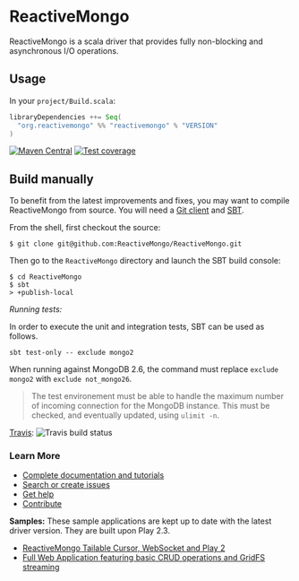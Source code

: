 # ReactiveMongo

ReactiveMongo is a scala driver that provides fully non-blocking and asynchronous I/O operations.

## Usage

In your `project/Build.scala`:

```scala
libraryDependencies ++= Seq(
  "org.reactivemongo" %% "reactivemongo" % "VERSION"
)
```

[![Maven Central](https://maven-badges.herokuapp.com/maven-central/org.reactivemongo/reactivemongo_2.11/badge.svg)](https://maven-badges.herokuapp.com/maven-central/org.reactivemongo/reactivemongo_2.11/)
[![Test coverage](https://img.shields.io/badge/coverage-60%25-yellowgreen.svg)](reactivemongo.github.io/ReactiveMongo/coverage/0.12.0/)

## Build manually

To benefit from the latest improvements and fixes, you may want to compile ReactiveMongo from source. You will need a [Git client](http://git-scm.com/) and [SBT](http://www.scala-sbt.org).

From the shell, first checkout the source:

```
$ git clone git@github.com:ReactiveMongo/ReactiveMongo.git
```

Then go to the `ReactiveMongo` directory and launch the SBT build console:

```
$ cd ReactiveMongo
$ sbt
> +publish-local
```

*Running tests:*

In order to execute the unit and integration tests, SBT can be used as follows.

    sbt test-only -- exclude mongo2

When running against MongoDB 2.6, the command must replace `exclude mongo2` with `exclude not_mongo26`.

> The test environement must be able to handle the maximum number of incoming connection for the MongoDB instance. This must be checked, and eventually updated, using `ulimit -n`.

[Travis](https://travis-ci.org/ReactiveMongo/ReactiveMongo): ![Travis build status](https://travis-ci.org/ReactiveMongo/ReactiveMongo.png?branch=master)

### Learn More

- [Complete documentation and tutorials](http://reactivemongo.org)
- [Search or create issues](https://github.com/ReactiveMongo/ReactiveMongo/issues)
- [Get help](https://groups.google.com/forum/?fromgroups#!forum/reactivemongo)
- [Contribute](https://github.com/ReactiveMongo/ReactiveMongo/blob/master/CONTRIBUTING.md#reactivemongo-developer--contributor-guidelines)

**Samples:** These sample applications are kept up to date with the latest driver version. They are built upon Play 2.3.

* [ReactiveMongo Tailable Cursor, WebSocket and Play 2](https://github.com/sgodbillon/reactivemongo-tailablecursor-demo)
* [Full Web Application featuring basic CRUD operations and GridFS streaming](https://github.com/sgodbillon/reactivemongo-demo-app)
